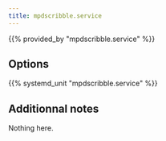 ```yaml
---
title: mpdscribble.service
---
```


{{% provided_by "mpdscribble.service" %}}

## Options

{{% systemd_unit "mpdscribble.service" %}}

## Additionnal notes

Nothing here.
